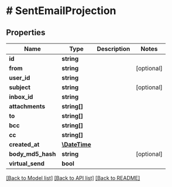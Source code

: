 # # SentEmailProjection

## Properties

Name | Type | Description | Notes
------------ | ------------- | ------------- | -------------
**id** | **string** |  |
**from** | **string** |  | [optional]
**user_id** | **string** |  |
**subject** | **string** |  | [optional]
**inbox_id** | **string** |  |
**attachments** | **string[]** |  |
**to** | **string[]** |  |
**bcc** | **string[]** |  |
**cc** | **string[]** |  |
**created_at** | [**\DateTime**](\DateTime) |  |
**body_md5_hash** | **string** |  | [optional]
**virtual_send** | **bool** |  |

[[Back to Model list]](../../README#models) [[Back to API list]](../../README#endpoints) [[Back to README]](../../README)
